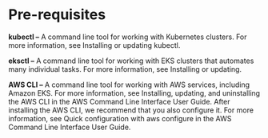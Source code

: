# Pre-requisites

**kubectl –** A command line tool for working with Kubernetes clusters. For more information, see Installing or updating kubectl.

**eksctl –** A command line tool for working with EKS clusters that automates many individual tasks. For more information, see Installing or updating.

**AWS CLI –** A command line tool for working with AWS services, including Amazon EKS. For more information, see Installing, updating, and uninstalling the AWS CLI in the AWS Command Line Interface User Guide. After installing the AWS CLI, we recommend that you also configure it. For more information, see Quick configuration with aws configure in the AWS Command Line Interface User Guide.